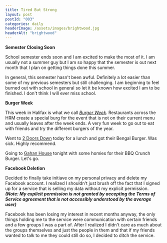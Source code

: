 ```yaml
---
title: Tired But Strong
layout: post
postId: "003"
categories: daily
headerImage: /assets/images/brightwood.jpg
headerAlt: "brightwood"
---
```


**Semester Closing Soon**

School semester ends soon and I am excited to make the most of it. I am usually not a summer guy but I am so happy that the semester is out next month that I plan on getting things done this summer. 

In general, this semester hasn't been awful. Definitely a lot easier than some of my previous semesters but still challenging. I am beginning to feel burned out with school in general so let it be known how excited I am to be finished. I don't think I will ever miss school.

**Burger Week**

This week in Halifax is what we call [_Burger Week_](http://burgerweek.co). Restaurants across the HRM create a special burg for the event that is not on their current menu and usually leaves after the week ends. A very fun week to go out to eat with friends and try the different burgers of the year.

Went to [2 Doors Down](https://www.go2doorsdown.com/) today for a lunch and got their Bengal Burger. Was sick. Highly recommend.

Going to [Gahan House](http://halifax.gahan.ca/) tonight with some homies for their BBQ Crunch Burger. Let's go.

**Facebook Deletion**

Decided to finally take initiave on my personal privacy and delete my Facebook account. I realized I shouldn't just brush off the fact that I signed up for a service that is selling my data without my explicit permission. **_(Note: My explicit permission is not granted by accepting the Terms of Service agreement that is not accessibly understood by the average user)_**

Facebook has been losing my interest in recent months anyway, the only things holding me to the service were communication with certain friends and a few groups I was a part of. After I realized I didn't care as much about the groups themselves and just the people in them and that if my friends wanted to talk to me they could still do so, I decided to ditch the service.